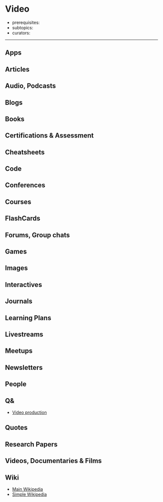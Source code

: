 # Video

- prerequisites:
- subtopics:
- curators:

------

## Apps

## Articles

## Audio, Podcasts

## Blogs

## Books

## Certifications & Assessment

## Cheatsheets

## Code

## Conferences

## Courses

## FlashCards

## Forums, Group chats

## Games

## Images

## Interactives

## Journals

## Learning Plans

## Livestreams

## Meetups

## Newsletters

## People

## Q&

- [Video production](https://video.stackexchange.com)

## Quotes

## Research Papers

## Videos, Documentaries & Films

## Wiki

- [Main Wikipedia](https://en.wikipedia.org/wiki/Video)
- [Simple Wikipedia](https://simple.wikipedia.org/wiki/Video)

